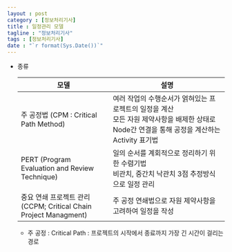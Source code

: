 ```yaml
---
layout : post
category : [정보처리기사]
title : 일정관리 모델
tagline : "정보처리기사"
tags : [정보처리기사]
date : "`r format(Sys.Date())`"
---
```


- 종류

  | 모델                                                         | 설명                                                         |
  | ------------------------------------------------------------ | ------------------------------------------------------------ |
  | 주 공정법 (CPM : Critical Path Method)                       | 여러 작업의 수행순서가 얽혀있는 프로젝트의 일정을 계산<br />모든 자원 제약사항을 배제한 상태로 Node간 연결을 통해 공정을 계산하는 Activity 표기법 |
  | PERT (Program Evaluation and Review Technique)               | 일의 순서를 계회적으로 정리하기 위한 수렴기법<br />비관치, 중간치 낙관치 3점 추정방식으로 일정 관리 |
  | 중요 연쇄 프로젝트 관리<br />(CCPM; Critical Chain Project Managment) | 주 공정 연쇄법으로 자원 제약사항을 고려하여 일정을 작성      |

  - 주 공정 : Critical Path : 프로젝트의 시작에서 종료까지 가장 긴 시간이 걸리는 경로

